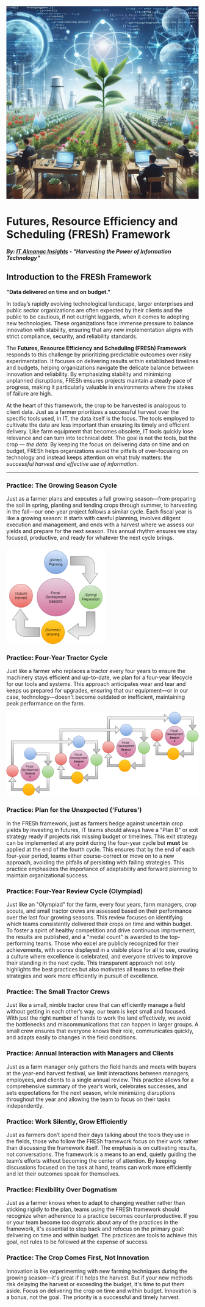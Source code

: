 <img src="fresh-framework.png" alt="Logo for Futures Resource Efficiency and Scheduling" />

# Futures, Resource Efficiency and Scheduling (FRESh) Framework

***By: [IT Almanac Insights](index.md) - "Harvesting the Power of Information Technology"***

## Introduction to the FRESh Framework

**"Data delivered on time and on budget."**

In today’s rapidly evolving technological landscape, larger enterprises and public sector organizations are often expected by their clients and the public to be cautious, if not outright laggards, when it comes to adopting new technologies. These organizations face immense pressure to balance innovation with stability, ensuring that any new implementation aligns with strict compliance, security, and reliability standards.

The **Futures, Resource Efficiency and Scheduling (FRESh) Framework** responds to this challenge by prioritizing predictable outcomes over risky experimentation. It focuses on delivering results within established timelines and budgets, helping organizations navigate the delicate balance between innovation and reliability. By emphasizing stability and minimizing unplanned disruptions, FRESh ensures projects maintain a steady pace of progress, making it particularly valuable in environments where the stakes of failure are high.

At the heart of this framework, the crop to be harvested is analogous to client data. Just as a farmer prioritizes a successful harvest over the specific tools used, in IT, the data itself is the focus. The tools employed to cultivate the data are less important than ensuring its timely and efficient delivery. Like farm equipment that becomes obsolete, IT tools quickly lose relevance and can turn into technical debt. The goal is not the tools, but the crop — _the data_. By keeping the focus on delivering data on time and on budget, FRESh helps organizations avoid the pitfalls of over-focusing on technology and instead keeps attention on what truly matters: _the successful harvest and effective use of information_.

---

### Practice: The Growing Season Cycle

Just as a farmer plans and executes a full growing season—from preparing the soil in spring, planting and tending crops through summer, to harvesting in the fall—our one-year project follows a similar cycle. Each fiscal year is like a growing season: it starts with careful planning, involves diligent execution and management, and ends with a harvest where we assess our yields and prepare for the next season. This annual rhythm ensures we stay focused, productive, and ready for whatever the next cycle brings.

<img src="FRESh-fiscal-cycle.png" alt="Image for fiscal cycle: winter planning, spring preperation, summer growing, winter harves " />

### Practice: Four-Year Tractor Cycle

Just like a farmer who replaces a tractor every four years to ensure the machinery stays efficient and up-to-date, we plan for a four-year lifecycle for our tools and systems. This approach anticipates wear and tear and keeps us prepared for upgrades, ensuring that our equipment—or in our case, technology—doesn't become outdated or inefficient, maintaining peak performance on the farm.

<img src="FRESh-olympiad.png" alt="Image for fiscal four year cycle or olympiad" />

### Practice: Plan for the Unexpected ('Futures')

In the FRESh framework, just as farmers hedge against uncertain crop yields by investing in futures, IT teams should always have a "Plan B" or exit strategy ready if projects risk missing budget or timelines. This exit strategy can be implemented at any point during the four-year cycle but **must** be applied at the end of the fourth cycle. This ensures that by the end of each four-year period, teams either course-correct or move on to a new approach, avoiding the pitfalls of persisting with failing strategies. This practice emphasizes the importance of adaptability and forward planning to maintain organizational success.

### Practice: Four-Year Review Cycle (Olympiad)

Just like an "Olympiad" for the farm, every four years, farm managers, crop scouts, and small tractor crews are assessed based on their performance over the last four growing seasons. This review focuses on identifying which teams consistently delivered their crops on time and within budget. To foster a spirit of healthy competition and drive continuous improvement, the results are published, and a "medal count" is awarded to the top-performing teams. Those who excel are publicly recognized for their achievements, with scores displayed in a visible place for all to see, creating a culture where excellence is celebrated, and everyone strives to improve their standing in the next cycle. This transparent approach not only highlights the best practices but also motivates all teams to refine their strategies and work more efficiently in pursuit of excellence.

### Practice:  The Small Tractor Crews

Just like a small, nimble tractor crew that can efficiently manage a field without getting in each other’s way, our team is kept small and focused. With just the right number of hands to work the land effectively, we avoid the bottlenecks and miscommunications that can happen in larger groups. A small crew ensures that everyone knows their role, communicates quickly, and adapts easily to changes in the field conditions.

### Practice: Annual Interaction with Managers and Clients

Just as a farm manager only gathers the field hands and meets with buyers at the year-end harvest festival, we limit interactions between managers, employees, and clients to a single annual review. This practice allows for a comprehensive summary of the year’s work, celebrates successes, and sets expectations for the next season, while minimizing disruptions throughout the year and allowing the team to focus on their tasks independently.

### Practice: Work Silently, Grow Efficiently

Just as farmers don’t spend their days talking about the tools they use in the fields, those who follow the FRESh framework focus on their work rather than discussing the framework itself. The emphasis is on cultivating results, not conversations. The framework is a means to an end, quietly guiding the team’s efforts without becoming the center of attention. By keeping discussions focused on the task at hand, teams can work more efficiently and let their outcomes speak for themselves.

### Practice: Flexibility Over Dogmatism

Just as a farmer knows when to adapt to changing weather rather than sticking rigidly to the plan, teams using the FRESh framework should recognize when adherence to a practice becomes counterproductive. If you or your team become too dogmatic about any of the practices in the framework, it's essential to step back and refocus on the primary goal: delivering on time and within budget. The practices are tools to achieve this goal, not rules to be followed at the expense of success.

### Practice: The Crop Comes First, Not Innovation

Innovation is like experimenting with new farming techniques during the growing season—it's great if it helps the harvest. But if your new methods risk delaying the harvest or exceeding the budget, it's time to put them aside. Focus on delivering the crop on time and within budget. Innovation is a bonus, not the goal. The priority is a successful and timely harvest.

